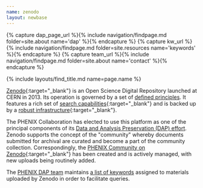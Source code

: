 ```yaml
---
name: zenodo
layout: newbase
---
```

{% capture dap_page_url %}{% include navigation/findpage.md folder=site.about name='dap' %}{% endcapture %}
{% capture kw_url %}{% include navigation/findpage.md folder=site.resources name='keywords' %}{% endcapture %}
{% capture team_url %}{% include navigation/findpage.md folder=site.about name='contact' %}{% endcapture %}

{% include layouts/find_title.md name=page.name %}

[Zenodo](https://about.zenodo.org/){:target="_blank"} is an Open Science Digital Repository launched at CERN in 2013. Its operation is governed by a set of [defined principles](https://about.zenodo.org/principles/). It features a rich set of [search capabilities](https://help.zenodo.org/guides/search/){:target="_blank"} and is backed up by a [robust infrastructure](https://about.zenodo.org/infrastructure/){:target="_blank"}.

The PHENIX Collaboration has elected to use this platform as one of the principal components of its <a href="{{ dap_page_url }}">Data and Analysis Preservation (DAP) effort</a>. Zenodo supports the concept of the "community" whereby documents submitted for archival are curated and become a part of the community collection. Correspondingly, the [PHENIX Community on Zenodo](https://zenodo.org/communities/phenixcollaboration/){:target="_blank"} has been created and is actively managed, with new uploads being routinely added.

The <a href="{{ team_url }}">PHENIX DAP team</a> maintains <a href="{{ kw_url }}">a list of keywords</a> assigned to materials uploaded by Zenodo in order to facilitate queries.

